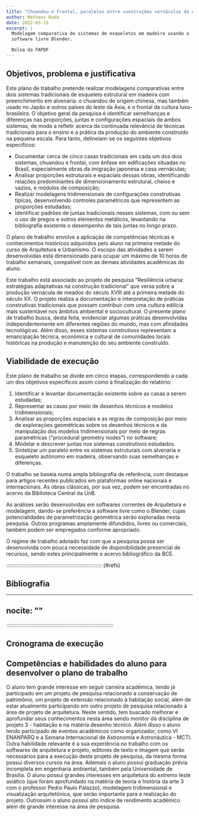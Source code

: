 ```yaml
---
title: "Chuandou e frontal, paralelos entre construções vernáculas da Ásia e do Brasil"
author: Matheus Rudo
date: 2022-03-15
excerpt: |
  Modelagem comparativa de sistemas de esqueletos em madeira usando o
  software livre Blender.

  Bolsa da FAPDF
---
```


## Objetivos, problema e justificativa

Este plano de trabalho pretende realizar modelagens comparativas entre
dois sistemas tradicionais de esqueleto estrutural em madeira com
preenchimento em alvenaria: o chuandou de origem chinesa, mas também
usado no Japão e outros países do leste da Ásia, e o frontal da cultura
luso-brasileira. O objetivo geral da pesquisa é identificar semelhanças
e diferenças nas proporções, juntas e configurações espaciais de ambos
sistemas, de modo a refletir acerca da continuada relevância de técnicas
tradicionais para o ensino e a prática da produção do ambiente
construído na pequena escala. Para tanto, delineiam-se os seguintes
objetivos específicos: 

- Documentar cerca de cinco casas tradicionais em cada um dos dois
  sistemas, chuandou e frontal, com ênfase em edificações situadas no
  Brasil, especialmente obras da imigração japonesa e casa vernáculas;
- Analisar proporções estruturais e espaciais dessas obras,
  identificando relações predominantes de dimensionamento estrutural,
  cheios e vazios, e módulos de composição;
- Realizar modelagens tridimensionais de configurações construtivas
  típicas, desenvolvendo controles
  paramétricos que representem as proporções estudadas;
- Identificar padrões de juntas tradicionais nesses sistemas, com ou sem
  o uso de pregos e outros elementos metálicos, levantando na
  bibliografia existente o desempenho de tais juntas no longo prazo.

O plano de trabalho envolve a aplicação de competências técnicas e
conhecimentos históricos adquiridos pelo aluno na primeira metade do
curso de Arquitetura e Urbanismo. O escopo das atividades a serem
desenvolvidas está dimensionado para ocupar um máximo de 10 horas de
trabalho semanais, compatível com as demais atividades acadêmicas do
aluno.

Este trabalho está associado ao projeto de pesquisa “Resiliência urbana:
estratégias adaptativas na construção tradicional” que versa sobre a
produção vernácula de meados do século XVIII até a primeira metade do
século XX. O projeto realiza a documentação e interpretação de práticas
construtivas tradicionais que possam contribuir com uma cultura edilícia
mais sustentável nos âmbitos ambiental e sociocultural. O presente plano
de trabalho busca, desta feita, evidenciar algumas práticas
desenvolvidas independentemente em diferentes regiões do mundo, mas com
afinidades tecnológicas. Além disso, esses sistemas construtivos
representam a emancipação técnica, econômica e cultural de comunidades
locais históricas na produção e manutenção do seu ambiente construído.

## Viabilidade de execução

Este plano de trabalho se divide em cinco etapas, correspondendo a cada
um dos objetivos específicos assim como à finalização do relatório: 

1. Identificar e levantar documentação existente sobre as casas a serem
   estudadas;
2. Representar as casas por meio de desenhos técnicos e modelos
   tridimensionais;
3. Analisar as proporções espaciais e as regras de composição por meio
   de explorações geométricas sobre os desenhos técnicos e da
   manipulação dos modelos tridimensionais por meio de regras
   paramétricas ("procedural geometry nodes") no software;
4. Modelar e descrever juntas nos sistemas construtivos estudados.
5. Sintetizar um paralelo entre os sistemas estruturais com alvenaria e
   esqueleto autônomo em madeira, observando suas semelhanças e
   diferenças.

O trabalho se baseia numa ampla bibliografia de referência, com destaque
para artigos recentes publicados em plataformas online nacionais e
internacionais. As obras clássicas, por sua vez, podem ser encontradas
no acervo da Biblioteca Central da UnB. 

As análises serão desenvolvidas em softwares correntes de Arquitetura e
modelagem, dando-se preferência a software livre como o Blender, cujas
potencialidades de parametrização geométrica serão exploradas nesta
pesquisa. Outros programas amplamente difundidos, livres ou comerciais,
também podem ser empregados conforme apropriado.

O regime de trabalho adotado faz com que a pesquisa possa ser
desenvolvida com pouca necessidade de disponibilidade presencial de
recursos, sendo estes principalmente o acervo bibliográfico da BCE.

:::::::::::::::::::::::::::::::::::::::::::::::::::::::::::::::: {#refs}

## Bibliografia ##

---
nocite: ""
---
::::::::::::::::::::::::::::::::::::::::::::::::::::::::::::::::::::::::


## Cronograma de execução

## Competências e habilidades do aluno para desenvolver o plano de trabalho

O aluno tem grande interesse em seguir carreira acadêmica, tendo já
participado em um projeto de pesquisa relacionado a conservação de
patrimônio, um projeto de extensão relacionado à habitação social, além
de estar atualmente participando em outro projeto de pesquisa
relacionado à área de projeto de arquitetura. Neste sentido, tem buscado
melhorar e aprofundar seus conhecimentos nesta área sendo monitor da
disciplina de projeto 3 - habitação e na matéria desenho técnico. Além
disso o aluno tendo participado de eventos acadêmicos como organizador,
como VI ENANPARQ e a Semana Internacional de Astronomia e Astronáutica -
MCTI. Outra habilidade relevante é a sua experiência no trabalho com os
softwares de arquitetura e projeto, editores de texto e imagem que serão
necessários para a execução deste projeto de pesquisa, da mesma forma
possui diversos cursos na área. Ademais o aluno possui graduação prévia
incompleta em engenharia ambiental, também pela Universidade de
Brasília. O aluno possui grandes interesses em arquitetura do extremo
leste asiático (que foram aprofundado na matéria de teoria e história da
arte 3 com o professor Pedro Paulo Palazzo), modelagem tridimensional e
visualização arquitetônica, que serão importante para a realização do
projeto. Outrossim o aluno possui alto índice de rendimento acadêmico
além de grande interesse na área de pesquisa.

